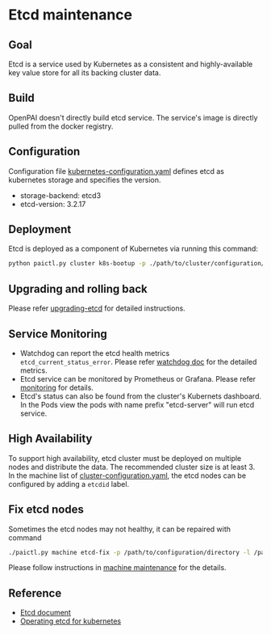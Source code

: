 # Etcd maintenance

## Goal
Etcd is a service used by Kubernetes as a consistent and highly-available key value store for all its backing cluster data.

## Build
OpenPAI doesn't directly build etcd service. The service's image is directly pulled from the docker registry.

## Configuration

Configuration file [kubernetes-configuration.yaml](../../cluster-configuration/kubernetes-configuration.yaml) defines etcd as kubernetes storage and specifies the version.
- storage-backend: etcd3
- etcd-version: 3.2.17

## Deployment

Etcd is deployed as a component of Kubernetes via running this command:
```bash
python paictl.py cluster k8s-bootup -p ./path/to/cluster/configuration/dir
```

## Upgrading and rolling back

Please refer [upgrading-etcd](https://kubernetes.io/docs/tasks/administer-cluster/configure-upgrade-etcd/#upgrading-and-rolling-back-etcd-clusters) for detailed instructions.

## Service Monitoring

- Watchdog can report the etcd health metrics `etcd_current_status_error`. Please refer [watchdog doc](../../prometheus/doc/watchdog-metrics.md) for the detailed metrics.
- Etcd service can be monitored by Prometheus or Grafana. Please refer [monitoring](https://coreos.com/etcd/docs/latest/op-guide/monitoring.html) for details.
- Etcd's status can also be found from the cluster's Kubernets dashboard. In the Pods view the pods with name prefix "etcd-server" will run etcd service.

## High Availability

To support high availability, etcd cluster must be deployed on multiple nodes and distribute the data. The recommended cluster size is at least 3.
In the machine list of [cluster-configuration.yaml](../../cluster-configuration/cluster-configuration.yaml), the etcd nodes can be configured by adding a `etcdid` label.

## Fix etcd nodes

Sometimes the etcd nodes may not healthy, it can be repaired with command
```bash
./paictl.py machine etcd-fix -p /path/to/configuration/directory -l /path/to/your/errornodelist.yaml
```
Please follow instructions in [machine maintenance](./machine-maintenance.md) for the details.

## Reference

- [Etcd document](https://coreos.com/etcd/docs/latest/docs.html#documentation)
- [Operating etcd for kubernetes](https://kubernetes.io/docs/tasks/administer-cluster/configure-upgrade-etcd/)